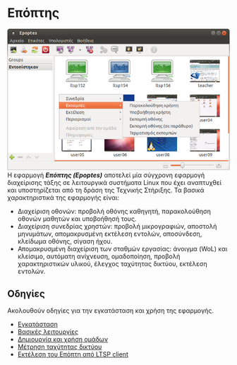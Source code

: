 # Επόπτης

[![](epoptes.png)](epoptes.png) Η εφαρμογή ***Επόπτης (Epoptes)*** αποτελεί μία
σύγχρονη εφαρμογή διαχείρισης τάξης σε λειτουργικά συστήματα Linux που έχει
αναπτυχθεί και υποστηρίζεται από τη δράση της Τεχνικής Στήριξης. Τα βασικά
χαρακτηριστικά της εφαρμογής είναι:

- Διαχείριση οθονών: προβολή οθόνης καθηγητή, παρακολούθηση οθονών μαθητών και
  υποβοήθησή τους.
- Διαχείριση συνεδρίας χρηστών: προβολή μικρογραφιών, αποστολή μηνυμάτων,
  απομακρυσμένη εκτέλεση εντολών, αποσύνδεση, κλείδωμα οθόνης, σίγαση ήχου.
- Απομακρυσμένη διαχείριση των σταθμών εργασίας: άνοιγμα (WoL) και κλείσιμο,
  αυτόματη ανίχνευση, ομαδοποίηση, προβολή χαρακτηριστικών υλικού, έλεγχος
  ταχύτητας δικτύου, εκτέλεση εντολών.

## Οδηγίες

Ακολουθούν οδηγίες για την εγκατάσταση και χρήση της εφαρμογής.

- [Εγκατάσταση](installation.md)
- [Βασικές λειτουργίες](usage.md)
- [Δημιουργία και χρήση ομάδων](groups.md)
- [Μέτρηση ταχύτητας δικτύου](lan-benchmark.md)
- [Εκτέλεση του Επόπτη από LTSP client](on-ltsp-client.md)
